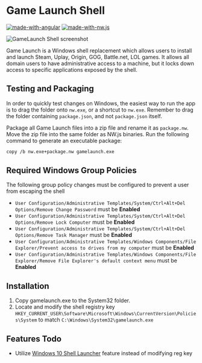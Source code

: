 # Game Launch Shell

[![made-with-angular](https://img.shields.io/badge/Made%20with-Angular-blue.svg)](https://angular.io/) [![made-with-nw.js](https://img.shields.io/badge/Made%20with-NW.js-blue.svg)](https://nwjs.io/)

![GameLaunch Shell screenshot](https://i.imgur.com/HRxzMga.jpg)

Game Launch is a Windows shell replacement which allows users to install and launch Steam, Uplay, Origin, GOG, Battle.net, LOL games. It allows all domain users to have administrative access to a machine, but it locks down access to specific applications exposed by the shell. 

## Testing and Packaging

In order to quickly test changes on Windows, the easiest way to run the app is to drag the folder onto ```nw.exe```, or a shortcut to ```nw.exe```. Remember to drag the folder containing ```package.json```, and not ```package.json``` itself.

Package all Game Launch files into a zip file and rename it as `package.nw`. Move the zip file into the same folder as NW.js binaries. Run the following command to generate an executable package:
```sh
copy /b nw.exe+package.nw gamelaunch.exe
```

## Required Windows Group Policies
The following group policy changes must be configured to prevent a user from escaping the shell
- ```User Configuration/Administrative Templates/System/Ctrl+Alt+Del Options/Remove Change Password``` must be **Enabled**
- ```User Configuration/Administrative Templates/System/Ctrl+Alt+Del Options/Remove Lock Computer``` must be **Enabled**
- ```User Configuration/Administrative Templates/System/Ctrl+Alt+Del Options/Remove Task Manager``` must be **Enabled**
-  ```User Configuration/Administrative Templates/Windows Components/File Explorer/Prevent access to drives from my computer``` must be **Enabled**
-  ```User Configuration/Administrative Templates/Windows Components/File Explorer/Remove File Explorer's default context menu``` must be **Enabled**

## Installation
1. Copy gamelaunch.exe to the System32 folder.
2. Locate and modify the shell registry key  ```HKEY_CURRENT_USER\Software\Microsoft\Windows\CurrentVersion\Policies\System``` to match ```C:\Windows\System32\gamelaunch.exe```

## Features Todo
 - Utilize [Windows 10 Shell Launcher](https://docs.microsoft.com/en-us/windows-hardware/customize/enterprise/shell-launcher) feature instead of modifying reg key
